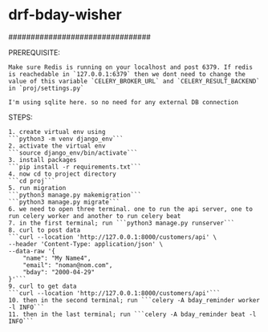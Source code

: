 # drf-bday-wisher

################################


PREREQUISITE:

    Make sure Redis is running on your localhost and post 6379. If redis is reachedable in `127.0.0.1:6379` then we dont need to change the value of this variable `CELERY_BROKER_URL` and `CELERY_RESULT_BACKEND` in `proj/settings.py`

    I'm using sqlite here. so no need for any external DB connection

STEPS:

    1. create virtual env using
    ```python3 -m venv django_env```
    2. activate the virtual env
    ```source django_env/bin/activate```
    3. install packages
    ```pip install -r requirements.txt```
    4. now cd to project directory
    ```cd proj```
    5. run migration
    ```python3 manage.py makemigration```
    ```python3 manage.py migrate```
    6. we need to open three terminal. one to run the api server, one to run celery worker and another to run celery beat
    7. in the first terminal; run ```python3 manage.py runserver```
    8. curl to post data
    ```curl --location 'http://127.0.0.1:8000/customers/api' \
    --header 'Content-Type: application/json' \
    --data-raw '{
        "name": "My Name4",
        "email": "noman@nom.com",
        "bday": "2000-04-29"
    }'```
    9. curl to get data
    ```curl --location 'http://127.0.0.1:8000/customers/api'```
    10. then in the second terminal; run ```celery -A bday_reminder worker -l INFO```
    11. then in the last terminal; run ```celery -A bday_reminder beat -l INFO```


